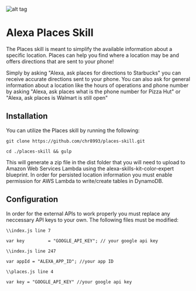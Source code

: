 ![alt tag](https://res.cloudinary.com/cinemate/image/upload/w_150/places_large_vuwqbh.png)
# Alexa Places Skill
The Places skill is meant to simplify the available information about a specific location. Places can help you find where a location may be and offers directions that are sent to your phone!

Simply by asking "Alexa, ask places for directions to Starbucks" you can receive accurate directions sent to your phone. You can also ask for general information about a location like the hours of operations and phone number by asking "Alexa, ask places what is the phone number for Pizza Hut" or "Alexa, ask places is Walmart is still open"

## Installation
You can utilize the Places skill by running the following:

`git clone https://github.com/chr8993/places-skill.git`

`cd ./places-skill && gulp`

This will generate a zip file in the dist folder that you will need to upload to Amazon Web Services Lambda using the alexa-skills-kit-color-expert blueprint. In order for persisted location information you must enable permission for AWS Lambda to write/create tables in DynamoDB.

## Configuration
In order for the external APIs to work properly you must replace any neccessary API keys to your own. The following files must be modified:

`\\index.js line 7`

`var key         = "GOOGLE_API_KEY"; // your google api key`

`\\index.js line 247`

`var appId = "ALEXA_APP_ID"; //your app ID`

`\\places.js line 4`

`var key = "GOOGLE_API_KEY" //your google api key`
